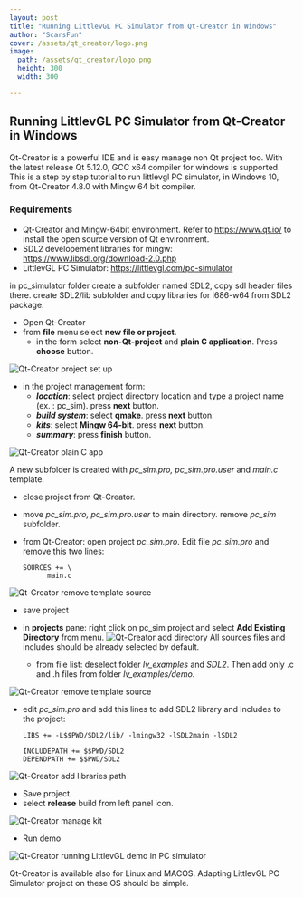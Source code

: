 ```yaml
---
layout: post
title: "Running LittlevGL PC Simulator from Qt-Creator in Windows"
author: "ScarsFun"
cover: /assets/qt_creator/logo.png
image:
  path: /assets/qt_creator/logo.png
  height: 300
  width: 300

---
```

## Running LittlevGL PC Simulator from Qt-Creator in Windows
Qt-Creator is a powerful IDE and is easy manage non Qt project too.
With the latest release Qt 5.12.0, GCC x64 compiler for windows is supported.
This is a step by step tutorial to run littlevgl PC simulator, in Windows 10, from Qt-Creator 4.8.0 with Mingw 64 bit compiler.

### Requirements
* Qt-Creator and Mingw-64bit environment. Refer to https://www.qt.io/ to install the open source version of Qt environment.
* SDL2 developement libraries for mingw: https://www.libsdl.org/download-2.0.php
* LittlevGL PC Simulator: https://littlevgl.com/pc-simulator

in pc_simulator folder create a subfolder named SDL2, copy sdl header files there.
create SDL2/lib subfolder and copy libraries for i686-w64 from SDL2 package.

* Open Qt-Creator
* from **file** menu select **new file or project**.
  * in the form select **non-Qt-project** and **plain C application**. Press **choose** button.

![Qt-Creator project set up](/assets/qt_creator/new_project.PNG)

* in the project management form:
  * ***location***: select project directory location and type a project name (ex. : pc_sim). press **next** button.
  * ***build system***: select **qmake**. press **next** button.
  * ***kits***: select **Mingw 64-bit**. press **next** button.
  * ***summary***: press **finish** button.

![Qt-Creator plain C app](/assets/qt_creator/plain_c_app.PNG)

A new subfolder is created with *pc_sim.pro, pc_sim.pro.user* and *main.c* template.

* close project from Qt-Creator.
* move *pc_sim.pro, pc_sim.pro.user* to main directory. remove *pc_sim* subfolder.

* from Qt-Creator: open project *pc_sim.pro*. Edit file *pc_sim.pro* and remove this two lines:
  ```
  SOURCES += \
        main.c
  ```

![Qt-Creator remove template source](/assets/qt_creator/remove_souces.PNG)
* save project

* in **projects** pane: right click on pc_sim project and select **Add Existing Directory** from menu.
  ![Qt-Creator add directory](/assets/qt_creator/Add_Dir.png)
  All sources files and includes should be already selected by default.
  * from file list: deselect folder *lv_examples* and *SDL2*. Then add only .c and .h files from folder *lv_examples/demo*.

 ![Qt-Creator remove template source](/assets/qt_creator/file_select.PNG)
* edit *pc_sim.pro* and add this lines to add SDL2 library and includes to the project:
  ```
  LIBS += -L$$PWD/SDL2/lib/ -lmingw32 -lSDL2main -lSDL2

  INCLUDEPATH += $$PWD/SDL2
  DEPENDPATH += $$PWD/SDL2
  ```

![Qt-Creator add libraries path](/assets/qt_creator/add_SDL_path.PNG)
* Save project.
* select **release** build from left panel icon.

![Qt-Creator manage kit](/assets/qt_creator/release.png)
* Run demo

![Qt-Creator running LittlevGL demo in PC simulator](/assetsqQt_creator/QT_littlevgl.PNG)

Qt-Creator is available also for Linux and MACOS. Adapting LittlevGL PC Simulator project on these OS should be simple.

